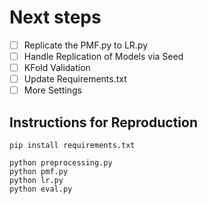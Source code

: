 # Next steps

- [ ] Replicate the PMF.py to LR.py
- [ ] Handle Replication of Models via Seed
- [ ] KFold Validation
- [ ] Update Requirements.txt
- [ ] More Settings

## Instructions for Reproduction

```
pip install requirements.txt

python preprocessing.py
python pmf.py
python lr.py
python eval.py

```
